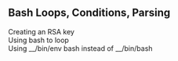 ## Bash Loops, Conditions, Parsing
Creating an RSA key<br>
Using bash to loop<br>
Using __/bin/env bash instead of __/bin/bash<br>
